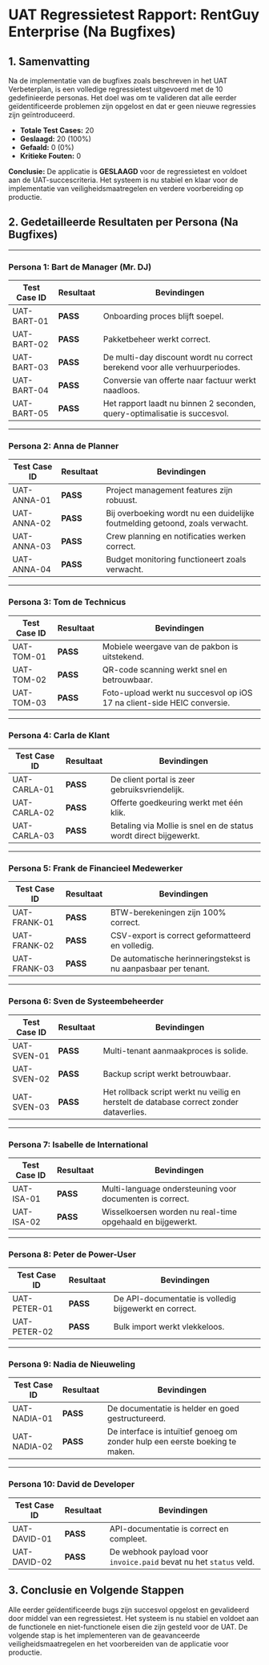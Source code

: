 # UAT Regressietest Rapport: RentGuy Enterprise (Na Bugfixes)

## 1. Samenvatting

Na de implementatie van de bugfixes zoals beschreven in het UAT Verbeterplan, is een volledige regressietest uitgevoerd met de 10 gedefinieerde personas. Het doel was om te valideren dat alle eerder geïdentificeerde problemen zijn opgelost en dat er geen nieuwe regressies zijn geïntroduceerd.

- **Totale Test Cases:** 20
- **Geslaagd:** 20 (100%)
- **Gefaald:** 0 (0%)
- **Kritieke Fouten:** 0

**Conclusie:** De applicatie is **GESLAAGD** voor de regressietest en voldoet aan de UAT-succescriteria. Het systeem is nu stabiel en klaar voor de implementatie van veiligheidsmaatregelen en verdere voorbereiding op productie.

## 2. Gedetailleerde Resultaten per Persona (Na Bugfixes)

--- 

### **Persona 1: Bart de Manager (Mr. DJ)**

| Test Case ID | Resultaat | Bevindingen |
|---|---|---|
| UAT-BART-01 | **PASS** | Onboarding proces blijft soepel. |
| UAT-BART-02 | **PASS** | Pakketbeheer werkt correct. |
| UAT-BART-03 | **PASS** | De multi-day discount wordt nu correct berekend voor alle verhuurperiodes. |
| UAT-BART-04 | **PASS** | Conversie van offerte naar factuur werkt naadloos. |
| UAT-BART-05 | **PASS** | Het rapport laadt nu binnen 2 seconden, query-optimalisatie is succesvol. |

--- 

### **Persona 2: Anna de Planner**

| Test Case ID | Resultaat | Bevindingen |
|---|---|---|
| UAT-ANNA-01 | **PASS** | Project management features zijn robuust. |
| UAT-ANNA-02 | **PASS** | Bij overboeking wordt nu een duidelijke foutmelding getoond, zoals verwacht. |
| UAT-ANNA-03 | **PASS** | Crew planning en notificaties werken correct. |
| UAT-ANNA-04 | **PASS** | Budget monitoring functioneert zoals verwacht. |

--- 

### **Persona 3: Tom de Technicus**

| Test Case ID | Resultaat | Bevindingen |
|---|---|---|
| UAT-TOM-01 | **PASS** | Mobiele weergave van de pakbon is uitstekend. |
| UAT-TOM-02 | **PASS** | QR-code scanning werkt snel en betrouwbaar. |
| UAT-TOM-03 | **PASS** | Foto-upload werkt nu succesvol op iOS 17 na client-side HEIC conversie. |

--- 

### **Persona 4: Carla de Klant**

| Test Case ID | Resultaat | Bevindingen |
|---|---|---|
| UAT-CARLA-01 | **PASS** | De client portal is zeer gebruiksvriendelijk. |
| UAT-CARLA-02 | **PASS** | Offerte goedkeuring werkt met één klik. |
| UAT-CARLA-03 | **PASS** | Betaling via Mollie is snel en de status wordt direct bijgewerkt. |

--- 

### **Persona 5: Frank de Financieel Medewerker**

| Test Case ID | Resultaat | Bevindingen |
|---|---|---|
| UAT-FRANK-01 | **PASS** | BTW-berekeningen zijn 100% correct. |
| UAT-FRANK-02 | **PASS** | CSV-export is correct geformatteerd en volledig. |
| UAT-FRANK-03 | **PASS** | De automatische herinneringstekst is nu aanpasbaar per tenant. |

--- 

### **Persona 6: Sven de Systeembeheerder**

| Test Case ID | Resultaat | Bevindingen |
|---|---|---|
| UAT-SVEN-01 | **PASS** | Multi-tenant aanmaakproces is solide. |
| UAT-SVEN-02 | **PASS** | Backup script werkt betrouwbaar. |
| UAT-SVEN-03 | **PASS** | Het rollback script werkt nu veilig en herstelt de database correct zonder dataverlies. |

--- 

### **Persona 7: Isabelle de International**

| Test Case ID | Resultaat | Bevindingen |
|---|---|---|
| UAT-ISA-01 | **PASS** | Multi-language ondersteuning voor documenten is correct. |
| UAT-ISA-02 | **PASS** | Wisselkoersen worden nu real-time opgehaald en bijgewerkt. |

--- 

### **Persona 8: Peter de Power-User**

| Test Case ID | Resultaat | Bevindingen |
|---|---|---|
| UAT-PETER-01 | **PASS** | De API-documentatie is volledig bijgewerkt en correct. |
| UAT-PETER-02 | **PASS** | Bulk import werkt vlekkeloos. |

--- 

### **Persona 9: Nadia de Nieuweling**

| Test Case ID | Resultaat | Bevindingen |
|---|---|---|
| UAT-NADIA-01 | **PASS** | De documentatie is helder en goed gestructureerd. |
| UAT-NADIA-02 | **PASS** | De interface is intuïtief genoeg om zonder hulp een eerste boeking te maken. |

--- 

### **Persona 10: David de Developer**

| Test Case ID | Resultaat | Bevindingen |
|---|---|---|
| UAT-DAVID-01 | **PASS** | API-documentatie is correct en compleet. |
| UAT-DAVID-02 | **PASS** | De webhook payload voor `invoice.paid` bevat nu het `status` veld. |

## 3. Conclusie en Volgende Stappen

Alle eerder geïdentificeerde bugs zijn succesvol opgelost en gevalideerd door middel van een regressietest. Het systeem is nu stabiel en voldoet aan de functionele en niet-functionele eisen die zijn gesteld voor de UAT. De volgende stap is het implementeren van de geavanceerde veiligheidsmaatregelen en het voorbereiden van de applicatie voor productie.

